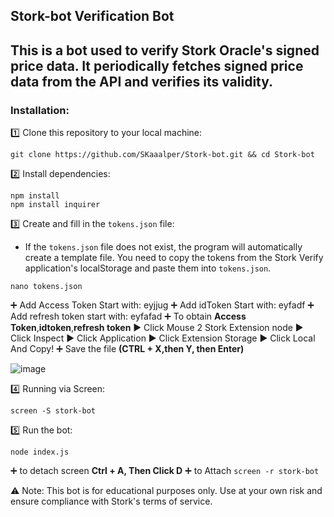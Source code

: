 

## Stork-bot Verification Bot

## This is a bot used to verify Stork Oracle's signed price data. It periodically fetches signed price data from the API and verifies its validity.

### Installation:

1️⃣  Clone this repository to your local machine:
```
git clone https://github.com/SKaaalper/Stork-bot.git && cd Stork-bot
```

2️⃣ Install dependencies:
```
npm install
npm install inquirer
```
3️⃣  Create and fill in the `tokens.json` file:
- If the `tokens.json` file does not exist, the program will automatically create a template file. You need to copy the tokens from the Stork Verify application's localStorage and paste them into `tokens.json`.
```
nano tokens.json
```
➕ Add Access Token Start with: eyjjug
➕ Add idToken Start with: eyfadf
➕ Add refresh token start with: eyfafad
➕ To obtain **Access Token**,**idtoken**,**refresh token** ▶️ Click Mouse 2 Stork Extension node ▶️ Click Inspect ▶️ Click Application ▶️ Click Extension Storage ▶️ Click Local And Copy!
➕ Save the file **(CTRL + X,then Y, then Enter)**

![image](https://github.com/user-attachments/assets/0351ab1a-9f1d-472b-ad76-6354b21bd85a)

4️⃣ Running via Screen:
```
screen -S stork-bot
```

5️⃣ Run the bot:
```
node index.js
```
➕ to detach screen **Ctrl + A, Then Click D**
➕ to Attach `screen -r stork-bot`

⚠️ Note:
This bot is for educational purposes only. Use at your own risk and ensure compliance with Stork's terms of service.
